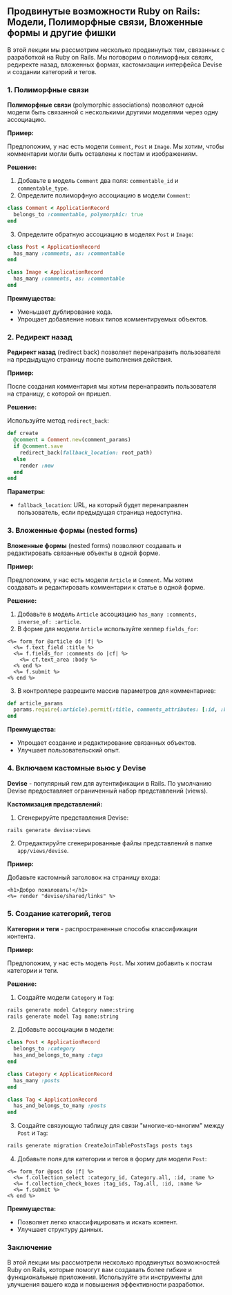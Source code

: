 ## Продвинутые возможности Ruby on Rails: Модели, Полиморфные связи, Вложенные формы и другие фишки

В этой лекции мы рассмотрим несколько продвинутых тем, связанных с разработкой на Ruby on Rails. Мы поговорим о полиморфных связях, редиректе назад, вложенных формах, кастомизации интерфейса Devise и создании категорий и тегов.

### 1. Полиморфные связи

**Полиморфные связи** (polymorphic associations) позволяют одной модели быть связанной с несколькими другими моделями через одну ассоциацию. 

**Пример:**

Предположим, у нас есть модели `Comment`, `Post` и `Image`. Мы хотим, чтобы комментарии могли быть оставлены к постам и изображениям. 

**Решение:**

1. Добавьте в модель `Comment` два поля: `commentable_id` и `commentable_type`.
2. Определите полиморфную ассоциацию в модели `Comment`:

```ruby
class Comment < ApplicationRecord
  belongs_to :commentable, polymorphic: true
end
```

3. Определите обратную ассоциацию в моделях `Post` и `Image`:

```ruby
class Post < ApplicationRecord
  has_many :comments, as: :commentable
end

class Image < ApplicationRecord
  has_many :comments, as: :commentable
end
```

**Преимущества:**

* Уменьшает дублирование кода.
* Упрощает добавление новых типов комментируемых объектов.

### 2. Редирект назад

**Редирект назад** (redirect back) позволяет перенаправить пользователя на предыдущую страницу после выполнения действия.

**Пример:**

После создания комментария мы хотим перенаправить пользователя на страницу, с которой он пришел.

**Решение:**

Используйте метод `redirect_back`:

```ruby
def create
  @comment = Comment.new(comment_params)
  if @comment.save
    redirect_back(fallback_location: root_path)
  else
    render :new
  end
end
```

**Параметры:**

* `fallback_location`: URL, на который будет перенаправлен пользователь, если предыдущая страница недоступна.

### 3. Вложенные формы (nested forms)

**Вложенные формы** (nested forms) позволяют создавать и редактировать связанные объекты в одной форме.

**Пример:**

Предположим, у нас есть модели `Article` и `Comment`. Мы хотим создавать и редактировать комментарии к статье в одной форме.

**Решение:**

1. Добавьте в модель `Article` ассоциацию `has_many :comments, inverse_of: :article`.
2. В форме для модели `Article` используйте хелпер `fields_for`:

```erb
<%= form_for @article do |f| %>
  <%= f.text_field :title %>
  <%= f.fields_for :comments do |cf| %>
    <%= cf.text_area :body %>
  <% end %>
  <%= f.submit %>
<% end %>
```

3. В контроллере разрешите массив параметров для комментариев:

```ruby
def article_params
  params.require(:article).permit(:title, comments_attributes: [:id, :body, :_destroy])
end
```

**Преимущества:**

* Упрощает создание и редактирование связанных объектов.
* Улучшает пользовательский опыт.

### 4. Включаем кастомные вьюс у Devise

**Devise** - популярный гем для аутентификации в Rails. По умолчанию Devise предоставляет ограниченный набор представлений (views). 

**Кастомизация представлений:**

1. Сгенерируйте представления Devise:

```bash
rails generate devise:views
```

2. Отредактируйте сгенерированные файлы представлений в папке `app/views/devise`.

**Пример:**

Добавьте кастомный заголовок на страницу входа:

```erb
<h1>Добро пожаловать!</h1>
<%= render "devise/shared/links" %>
```

### 5. Создание категорий, тегов

**Категории и теги** - распространенные способы классификации контента.

**Пример:**

Предположим, у нас есть модель `Post`. Мы хотим добавить к постам категории и теги.

**Решение:**

1. Создайте модели `Category` и `Tag`:

```bash
rails generate model Category name:string
rails generate model Tag name:string
```

2. Добавьте ассоциации в модели:

```ruby
class Post < ApplicationRecord
  belongs_to :category
  has_and_belongs_to_many :tags
end

class Category < ApplicationRecord
  has_many :posts
end

class Tag < ApplicationRecord
  has_and_belongs_to_many :posts
end
```

3. Создайте связующую таблицу для связи "многие-ко-многим" между `Post` и `Tag`:

```bash
rails generate migration CreateJoinTablePostsTags posts tags
```

4. Добавьте поля для категории и тегов в форму для модели `Post`:

```erb
<%= form_for @post do |f| %>
  <%= f.collection_select :category_id, Category.all, :id, :name %>
  <%= f.collection_check_boxes :tag_ids, Tag.all, :id, :name %>
  <%= f.submit %>
<% end %>
```

**Преимущества:**

* Позволяет легко классифицировать и искать контент.
* Улучшает структуру данных.

### Заключение

В этой лекции мы рассмотрели несколько продвинутых возможностей Ruby on Rails, которые помогут вам создавать более гибкие и функциональные приложения. Используйте эти инструменты для улучшения вашего кода и повышения эффективности разработки.

